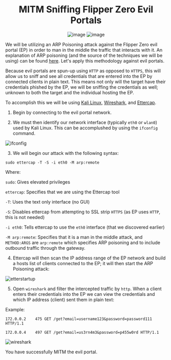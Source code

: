 <div align="center">
  
# MITM Sniffing Flipper Zero Evil Portals
  
![image](https://github.com/user-attachments/assets/4e3b6715-8c03-40af-ac7a-8a20738adb03)
![image](https://github.com/user-attachments/assets/543b68de-3f45-498c-9633-8119a34de546)
</div>


We will be utilizing an ARP Poisoning attack against the Flipper Zero evil portal (EP) in order to man in the middle the traffic that interacts with it. An explanation of ARP poisoning (and the source of the techniques we will be using) can be found [here](https://www.youtube.com/watch?v=-rSqbgI7oZM). Let's apply this methodology against evil portals.

Because evil portals are spun-up using `HTTP` as opposed to `HTTPS`, this will allow us to sniff and see all credentials that are entered into the EP by connected clients in plain text. This means not only will the target have their credentials phished by the EP, we will be sniffing the credentials as well; unknown to both the target and the individual hosting the EP.

To accomplish this we will be using [Kali Linux](https://www.kali.org/), [Wireshark](https://www.kali.org/tools/wireshark/), and [Ettercap](https://www.kali.org/tools/ettercap/).

1. Begin by connecting to the evil portal network.

2. We must then identify our network interface (typically `eth0` or `wlan0`) used by Kali Linux. This can be accomplushed by using the `ifconfig` command.

![ifconfig](https://github.com/user-attachments/assets/9c8f595a-d3d2-43b9-ad96-24effa7ec1d7)

3.  We will begin our attack with the following syntax:

`sudo ettercap -T -S -i eth0 -M arp:remote`

Where:

  `sudo`: Gives elevated privileges
  
  `ettercap`: Specifies that we are using the Ettercap tool
  
  `-T`: Uses the text only interface (no GUI)
  
  `-S`: Disables ettercap from attempting to SSL strip `HTTPS` (as EP uses `HTTP`, this is not needed)
  
  `-i eth0`: Tells ettercap to use the `eth0` interface (that we discovered earlier)
  
  `-M arp:remote`: Specifies that it is a man in the middle attack, and `METHOD:ARGS` are `arp:remote` which specifies ARP poisoning and to include outbound traffic through the gateway.

4. Ettercap will then scan the IP address range of the EP network and build a hosts list of clients connected to the EP; it will then start the ARP Poisoning attack:

![etterstartup](https://github.com/user-attachments/assets/ec6a95e6-828e-4e3a-bfb6-a72aa88ecadf)

5. Open `wireshark` and filter the intercepted traffic by `http`. When a client enters their credentials into the EP we can view the credentials and which IP address (client) sent them in plain text:

Example:

  `172.0.0.2    475 GET /get?email=username123&password=password111 HTTP/1.1`
  
  `172.0.0.4    497 GET /get?email=us3rn4m3&password=p455w0rd HTTP/1.1`

![wireshark](https://github.com/user-attachments/assets/b05ac4d4-6f74-4f2e-8c6a-c193f5418ff6)

You have successfully MITM the evil portal.
